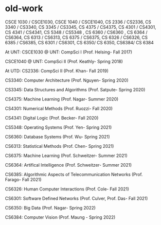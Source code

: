 # old-work
CSCE 1030 / CSCE1030, CSCE 1040 / CSCE1040, CS 2336 / CS2336, CS 3340 / CS3340, CS 3345 / CS3345,  CS 4375 / CS4375, CS 4301 / CS4301, CS 4341 / CS4341, CS 5348 /  CS5348 , CS 6360 / CS6360 , CS 6364 / CS6364, CS 6313 / CS6313, CS 6375 / CS6375, CS 6326 / CS6326, CS 6385 / CS6385, CS 6301 / CS6301, CS 6350/ CS 6350, CS6384/ CS 6384

At UNT:
CSCE1030 @ UNT: CompSci I (Prof. Helsing- Fall 2017)

CSCE1040 @ UNT: CompSci II (Prof. Keathly- Spring 2018)

At UTD:
CS2336: CompSci II (Prof. Khan- Fall 2019) 

CS3340: Computer Architecture (Prof. Nguyen- Spring 2020)

CS3345: Data Structures and Algorithms (Prof. Satpute- Spring 2020)

CS4375: Machine Learning (Prof. Nagar- Summer 2020)

CS4301: Numerical Methods (Prof. Ruozzi- Fall 2020)

CS4341: Digital Logic (Prof. Becker- Fall 2020)

CS5348: Operating Systems (Prof. Yen- Spring 2021)

CS6360: Database Systems (Prof. Wu- Spring 2021)

CS6313: Statistical Methods (Prof. Chen- Spring 2021)

CS6375: Machine Learning (Prof. Schweitzer- Summer 2021)

CS6364: Artifical Intelligence (Prof. Schweitzer- Summer 2021)

CS6385: Algorithmic Aspects of Telecommunication Networks (Prof. Farago- Fall 2021)

CS6326: Human Computer Interactions (Prof. Cole- Fall 2021)

CS6301: Software Defined Networks (Prof. Culver, Prof. Das- Fall 2021)

CS6350: Big Data (Prof. Nagar- Spring 2022)

CS6384: Computer Vision (Prof. Maung - Spring 2022)